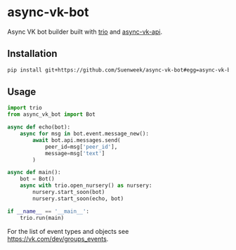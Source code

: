# async-vk-bot

Async VK bot builder built with
[trio](https://github.com/python-trio/trio)
and [async-vk-api](https://github.com/Suenweek/async-vk-api).


## Installation

```bash
pip install git+https://github.com/Suenweek/async-vk-bot#egg=async-vk-bot
```


## Usage

```python
import trio
from async_vk_bot import Bot

async def echo(bot):
    async for msg in bot.event.message_new():
        await bot.api.messages.send(
            peer_id=msg['peer_id'],
            message=msg['text']
        )

async def main():
    bot = Bot()
    async with trio.open_nursery() as nursery:
        nursery.start_soon(bot)
        nursery.start_soon(echo, bot)

if __name__ == '__main__':
    trio.run(main)
```

For the list of event types and objects see
https://vk.com/dev/groups_events.
